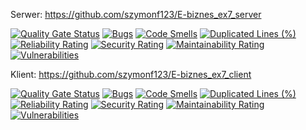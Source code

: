 Serwer: https://github.com/szymonf123/E-biznes_ex7_server

[![Quality Gate Status](https://sonarcloud.io/api/project_badges/measure?project=szymonf123_E-biznes_ex7_server&metric=alert_status)](https://sonarcloud.io/summary/new_code?id=szymonf123_E-biznes_ex7_server)
[![Bugs](https://sonarcloud.io/api/project_badges/measure?project=szymonf123_E-biznes_ex7_server&metric=bugs)](https://sonarcloud.io/summary/new_code?id=szymonf123_E-biznes_ex7_server)
[![Code Smells](https://sonarcloud.io/api/project_badges/measure?project=szymonf123_E-biznes_ex7_server&metric=code_smells)](https://sonarcloud.io/summary/new_code?id=szymonf123_E-biznes_ex7_server)
[![Duplicated Lines (%)](https://sonarcloud.io/api/project_badges/measure?project=szymonf123_E-biznes_ex7_server&metric=duplicated_lines_density)](https://sonarcloud.io/summary/new_code?id=szymonf123_E-biznes_ex7_server)
[![Reliability Rating](https://sonarcloud.io/api/project_badges/measure?project=szymonf123_E-biznes_ex7_server&metric=reliability_rating)](https://sonarcloud.io/summary/new_code?id=szymonf123_E-biznes_ex7_server)
[![Security Rating](https://sonarcloud.io/api/project_badges/measure?project=szymonf123_E-biznes_ex7_server&metric=security_rating)](https://sonarcloud.io/summary/new_code?id=szymonf123_E-biznes_ex7_server)
[![Maintainability Rating](https://sonarcloud.io/api/project_badges/measure?project=szymonf123_E-biznes_ex7_server&metric=sqale_rating)](https://sonarcloud.io/summary/new_code?id=szymonf123_E-biznes_ex7_server)
[![Vulnerabilities](https://sonarcloud.io/api/project_badges/measure?project=szymonf123_E-biznes_ex7_server&metric=vulnerabilities)](https://sonarcloud.io/summary/new_code?id=szymonf123_E-biznes_ex7_server)

Klient: https://github.com/szymonf123/E-biznes_ex7_client

[![Quality Gate Status](https://sonarcloud.io/api/project_badges/measure?project=szymonf123_E-biznes_ex7_client&metric=alert_status)](https://sonarcloud.io/summary/new_code?id=szymonf123_E-biznes_ex7_client)
[![Bugs](https://sonarcloud.io/api/project_badges/measure?project=szymonf123_E-biznes_ex7_client&metric=bugs)](https://sonarcloud.io/summary/new_code?id=szymonf123_E-biznes_ex7_client)
[![Code Smells](https://sonarcloud.io/api/project_badges/measure?project=szymonf123_E-biznes_ex7_client&metric=code_smells)](https://sonarcloud.io/summary/new_code?id=szymonf123_E-biznes_ex7_client)
[![Duplicated Lines (%)](https://sonarcloud.io/api/project_badges/measure?project=szymonf123_E-biznes_ex7_client&metric=duplicated_lines_density)](https://sonarcloud.io/summary/new_code?id=szymonf123_E-biznes_ex7_client)
[![Reliability Rating](https://sonarcloud.io/api/project_badges/measure?project=szymonf123_E-biznes_ex7_client&metric=reliability_rating)](https://sonarcloud.io/summary/new_code?id=szymonf123_E-biznes_ex7_client)
[![Security Rating](https://sonarcloud.io/api/project_badges/measure?project=szymonf123_E-biznes_ex7_client&metric=security_rating)](https://sonarcloud.io/summary/new_code?id=szymonf123_E-biznes_ex7_client)
[![Maintainability Rating](https://sonarcloud.io/api/project_badges/measure?project=szymonf123_E-biznes_ex7_client&metric=sqale_rating)](https://sonarcloud.io/summary/new_code?id=szymonf123_E-biznes_ex7_client)
[![Vulnerabilities](https://sonarcloud.io/api/project_badges/measure?project=szymonf123_E-biznes_ex7_client&metric=vulnerabilities)](https://sonarcloud.io/summary/new_code?id=szymonf123_E-biznes_ex7_client)